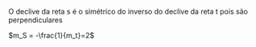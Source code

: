 O declive da reta s é o simétrico do inverso do declive da reta t pois são perpendiculares

$m_S = -\frac{1}{m_t}=2$
